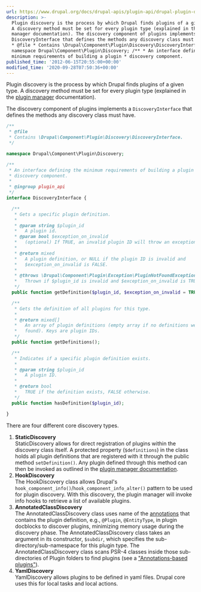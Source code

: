 ```yaml
---
url: https://www.drupal.org/docs/drupal-apis/plugin-api/drupal-plugin-discovery
description: >-
  Plugin discovery is the process by which Drupal finds plugins of a given type.
  A discovery method must be set for every plugin type (explained in the plugin
  manager documentation). The discovery component of plugins implements a
  DiscoveryInterface that defines the methods any discovery class must have. /**
  * @file * Contains \Drupal\Component\Plugin\Discovery\DiscoveryInterface. */
  namespace Drupal\Component\Plugin\Discovery; /** * An interface defining the
  minimum requirements of building a plugin * discovery component.
published_time: '2012-06-15T20:55:00+00:00'
modified_time: '2020-09-28T07:50:36+00:00'
---
```

Plugin discovery is the process by which Drupal finds plugins of a given type. A discovery method must be set for every plugin type (explained in the [plugin manager](http://www.drupal.org/node/1637730) documentation).

The discovery component of plugins implements a `DiscoveryInterface` that defines the methods any discovery class must have.

```php
/**
 * @file
 * Contains \Drupal\Component\Plugin\Discovery\DiscoveryInterface.
 */

namespace Drupal\Component\Plugin\Discovery;

/**
 * An interface defining the minimum requirements of building a plugin
 * discovery component.
 *
 * @ingroup plugin_api
 */
interface DiscoveryInterface {

  /**
   * Gets a specific plugin definition.
   *
   * @param string $plugin_id
   *   A plugin id.
   * @param bool $exception_on_invalid
   *   (optional) If TRUE, an invalid plugin ID will throw an exception.
   *
   * @return mixed
   *   A plugin definition, or NULL if the plugin ID is invalid and
   *   $exception_on_invalid is FALSE.
   *
   * @throws \Drupal\Component\Plugin\Exception\PluginNotFoundException
   *   Thrown if $plugin_id is invalid and $exception_on_invalid is TRUE.
   */
  public function getDefinition($plugin_id, $exception_on_invalid = TRUE);

  /**
   * Gets the definition of all plugins for this type.
   *
   * @return mixed[]
   *   An array of plugin definitions (empty array if no definitions were
   *   found). Keys are plugin IDs.
   */
  public function getDefinitions();

  /**
   * Indicates if a specific plugin definition exists.
   *
   * @param string $plugin_id
   *   A plugin ID.
   *
   * @return bool
   *   TRUE if the definition exists, FALSE otherwise.
   */
  public function hasDefinition($plugin_id);

}


```

There are four different core discovery types.

1. **StaticDiscovery**  
StaticDiscovery allows for direct registration of plugins within the discovery class itself. A protected property (`$definitions`) in the class holds all plugin definitions that are registered with it through the public method `setDefinition()`. Any plugin defined through this method can then be invoked as outlined in the [plugin manager documentation](http://www.drupal.org/node/1637730).
2. **HookDiscovery**  
The HookDiscovery class allows Drupal's `hook_component_info()`/`hook_component_info_alter()` pattern to be used for plugin discovery. With this discovery, the plugin manager will invoke info hooks to retrieve a list of available plugins.
3. **AnnotatedClassDiscovery**  
The AnnotatedClassDiscovery class uses name of the [annotations](http://docs.doctrine-project.org/projects/doctrine-common/en/latest/reference/annotations.html) that contains the plugin definition, e.g., `@Plugin`, `@EntityType`, in plugin docblocks to discover plugins, minimizing memory usage during the discovery phase. The AnnotatedClassDiscovery class takes an argument in its constructor, `$subdir`, which specifies the sub-directory/sub-namespace for this plugin type. The AnnotatedClassDiscovery class scans PSR-4 classes inside those sub-directories of Plugin folders to find plugins (see a ["Annotations-based plugins"](https://www.drupal.org/node/1882526 "Community Doc link")).
4. **YamlDiscovery**  
YamlDiscovery allows plugins to be defined in yaml files. Drupal core uses this for local tasks and local actions.